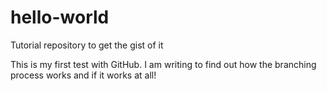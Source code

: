 # hello-world
Tutorial repository to get the gist of it

This is my first test with GitHub. I am writing to find out how the branching process works and if it works at all!
